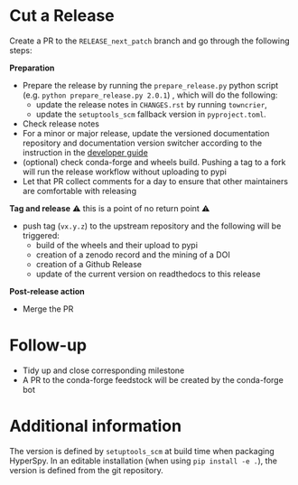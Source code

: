 
Cut a Release
=============

Create a PR to the `RELEASE_next_patch` branch and go through the following steps:

**Preparation**
- Prepare the release by running the `prepare_release.py` python script (e.g. `python prepare_release.py 2.0.1`) , which will do the following:
  - update the release notes in `CHANGES.rst` by running `towncrier`,
  - update the `setuptools_scm` fallback version in `pyproject.toml`.
- Check release notes
- For a minor or major release, update the versioned documentation repository and documentation version switcher according to the instruction in the [developer guide](https://hyperspy.org/hyperspy-doc/current/dev_guide/writing_docs.html#hosting-versioned-documentation)
- (optional) check conda-forge and wheels build. Pushing a tag to a fork will run the release workflow without uploading to pypi
- Let that PR collect comments for a day to ensure that other maintainers are comfortable with releasing

**Tag and release**
:warning: this is a point of no return point :warning:
- push tag (`vx.y.z`) to the upstream repository and the following will be triggered:
  - build of the wheels and their upload to pypi
  - creation of a zenodo record and the mining of a DOI
  - creation of a Github Release
  - update of the current version on readthedocs to this release

**Post-release action**
- Merge the PR

Follow-up
=========

- Tidy up and close corresponding milestone
- A PR to the conda-forge feedstock will be created by the conda-forge bot

Additional information
======================

The version is defined by ``setuptools_scm`` at build time when packaging HyperSpy. In an editable installation (when using ``pip install -e .``), the version is defined from the
git repository.